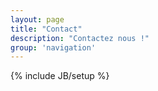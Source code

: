 ```yaml
---
layout: page
title: "Contact"
description: "Contactez nous !"
group: 'navigation'
---
```

{% include JB/setup %}
